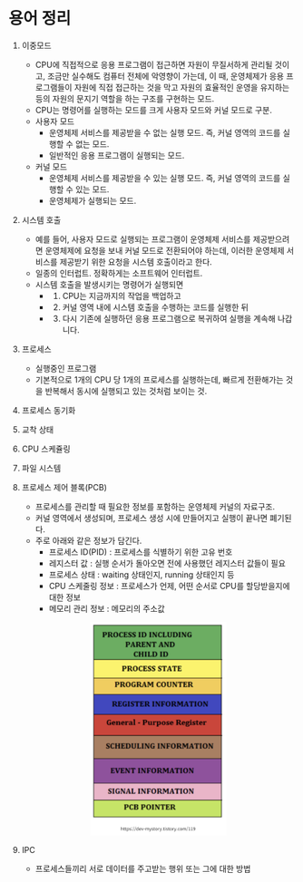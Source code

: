 # 용어 정리

1. 이중모드
   - CPU에 직접적으로 응용 프로그램이 접근하면 자원이 무질서하게 관리될 것이고, 조금만 실수해도 컴퓨터 전체에 악영향이 가는데, 이 때, 운영체제가 응용 프로그램들이 자원에 직접 접근하는 것을 막고 자원의 효율적인 운영을 유지하는 등의 자원의 문지기 역할을 하는 구조를 구현하는 모드.
   - CPU는 명령어를 실행하는 모드를 크게 사용자 모드와 커널 모드로 구분.
   - 사용자 모드
      - 운영체제 서비스를 제공받을 수 없는 실행 모드. 즉, 커널 영역의 코드를 실행할 수 없는 모드.
      - 일반적인 응용 프로그램이 실행되는 모드.
   - 커널 모드
      - 운영체제 서비스를 제공받을 수 있는 실행 모드. 즉, 커널 영역의 코드를 실행할 수 있는 모드.
      - 운영체제가 실행되는 모드. 
2. 시스템 호출
   - 예를 들어, 사용자 모드로 실행되는 프로그램이 운영체제 서비스를 제공받으려면 운영체제에 요청을 보내 커널 모드로 전환되어야 하는데, 이러한 운영체제 서비스를 제공받기 위한 요청을 시스템 호출이라고 한다. 
   - 일종의 인터럽트. 정확하게는 소프트웨어 인터럽트.
   - 시스템 호출을 발생시키는 명령어가 실행되면
      - 1. CPU는 지금까지의 작업을 백업하고
      - 2. 커널 영역 내에 시스템 호출을 수행하는 코드를 실행한 뒤
      - 3. 다시 기존에 실행하던 응용 프로그램으로 복귀하여 실행을 계속해 나갑니다. 
3. 프로세스
   - 실행중인 프로그램
   - 기본적으로 1개의 CPU 당 1개의 프로세스를 실행하는데, 빠르게 전환해가는 것을 반복해서 동시에 실행되고 있는 것처럼 보이는 것.
4. 프로세스 동기화
5. 교착 상태
6. CPU 스케쥴링
7. 파일 시스템
8. 프로세스 제어 블록(PCB) 
   - 프로세스를 관리할 때 필요한 정보를 포함하는 운영체제 커널의 자료구조. 
   - 커널 영역에서 생성되며, 프로세스 생성 시에 만들어지고 실행이 끝나면 폐기된다. 
   - 주로 아래와 같은 정보가 담긴다.
      - 프로세스 ID(PID) : 프로세스를 식별하기 위한 고유 번호
      - 레지스터 값 : 실행 순서가 돌아오면 전에 사용했던 레지스터 값들이 필요
      - 프로세스 상태 : waiting 상태인지, running 상태인지 등
      - CPU 스케줄링 정보 : 프로세스가 언제, 어떤 순서로 CPU를 할당받을지에 대한 정보
      - 메모리 관리 정보 : 메모리의 주소값
   <p align="center">
   <img src="images/pcb.png" width=50%>
   </p>

9. IPC
   - 프로세스들끼리 서로 데이터를 주고받는 행위 또는 그에 대한 방법